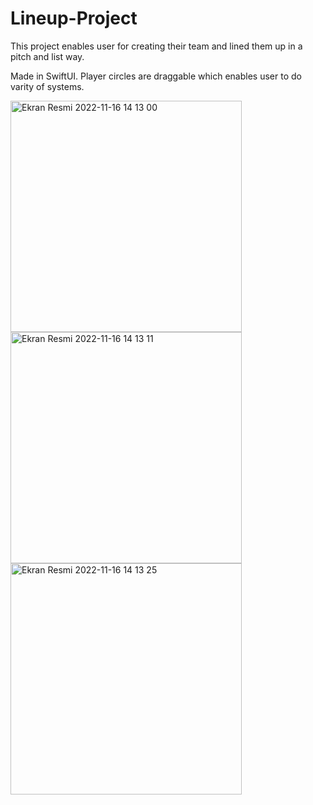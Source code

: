 # Lineup-Project
This project enables user for creating their team and lined them up in a pitch and list way. 

Made in SwiftUI. 
Player circles are draggable which enables user to do varity of systems.

<p>
<img width="370" alt="Ekran Resmi 2022-11-16 14 13 00" src="https://user-images.githubusercontent.com/72749463/202165898-e1d3c26c-c811-41be-a99c-7127de2524ed.png">
<img width="370" alt="Ekran Resmi 2022-11-16 14 13 11" src="https://user-images.githubusercontent.com/72749463/202165910-f3d46c3f-7ff6-4620-afb8-d029dc1b4ffc.png">
<img width="370" alt="Ekran Resmi 2022-11-16 14 13 25" src="https://user-images.githubusercontent.com/72749463/202165916-1093d175-a6bb-4f04-80c6-0ae0eb2b11e4.png">


</p>

